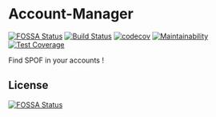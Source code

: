 # Account-Manager
[![FOSSA Status](https://app.fossa.io/api/projects/git%2Bgithub.com%2Fwdes%2Faccount-manager.svg?type=shield)](https://app.fossa.io/projects/git%2Bgithub.com%2Fwdes%2Faccount-manager?ref=badge_shield)
[![Build Status](https://travis-ci.com/wdes/account-manager.svg?branch=master)](https://travis-ci.com/wdes/account-manager)
[![codecov](https://codecov.io/gh/wdes/account-manager/branch/master/graph/badge.svg)](https://codecov.io/gh/wdes/account-manager)
[![Maintainability](https://api.codeclimate.com/v1/badges/3df8842f39a2c0dd6b9e/maintainability)](https://codeclimate.com/github/wdes/account-manager/maintainability)
[![Test Coverage](https://api.codeclimate.com/v1/badges/3df8842f39a2c0dd6b9e/test_coverage)](https://codeclimate.com/github/wdes/account-manager/test_coverage)

Find SPOF in your accounts !


## License
[![FOSSA Status](https://app.fossa.io/api/projects/git%2Bgithub.com%2Fwdes%2Faccount-manager.svg?type=large)](https://app.fossa.io/projects/git%2Bgithub.com%2Fwdes%2Faccount-manager?ref=badge_large)
